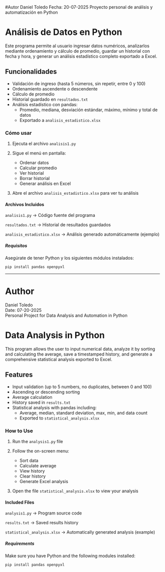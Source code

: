 #Autor
Daniel Toledo
Fecha: 20-07-2025
Proyecto personal de análisis y automatización en Python

# Análisis de Datos en Python 

Este programa permite al usuario ingresar datos numéricos, analizarlos mediante ordenamiento y cálculo de promedio, guardar un historial con fecha y hora, y generar un análisis estadístico completo exportado a Excel.

## Funcionalidades

- Validación de ingreso (hasta 5 números, sin repetir, entre 0 y 100)
- Ordenamiento ascendente o descendente
- Cálculo de promedio
- Historial guardado en `resultados.txt`
- Análisis estadístico con pandas:
  - Promedio, mediana, desviación estándar, máximo, mínimo y total de datos
  - Exportado a `analisis_estadistico.xlsx`


### Cómo usar

1. Ejecuta el archivo `analisis1.py`
2. Sigue el menú en pantalla:
   - Ordenar datos
   - Calcular promedio
   - Ver historial
   - Borrar historial
   - Generar análisis en Excel

3. Abre el archivo `analisis_estadistico.xlsx` para ver tu análisis

#### Archivos Incluidos

`analisis1.py` → Código fuente del programa

`resultados.txt` → Historial de resultados guardados

`analisis_estadistico.xlsx` → Análisis generado automáticamente (ejemplo)

#####  Requisitos

Asegúrate de tener Python y los siguientes módulos instalados:

```bash
pip install pandas openpyxl
```
------------------------------------------------------------------------------------------------------------------------------
# Author  
Daniel Toledo  
Date: 07-20-2025  
Personal Project for Data Analysis and Automation in Python

# Data Analysis in Python

This program allows the user to input numerical data, analyze it by sorting and calculating the average, save a timestamped history, and generate a comprehensive statistical analysis exported to Excel.

## Features

- Input validation (up to 5 numbers, no duplicates, between 0 and 100)  
- Ascending or descending sorting  
- Average calculation  
- History saved in `results.txt`  
- Statistical analysis with pandas including:  
  - Average, median, standard deviation, max, min, and data count  
  - Exported to `statistical_analysis.xlsx`  

### How to Use

1. Run the `analysis1.py` file  
2. Follow the on-screen menu:  
   - Sort data  
   - Calculate average  
   - View history  
   - Clear history  
   - Generate Excel analysis  

3. Open the file `statistical_analysis.xlsx` to view your analysis

#### Included Files

`analysis1.py` → Program source code

`results.txt` → Saved results history

`statistical_analysis.xlsx` → Automatically generated analysis (example)

##### Requirements

Make sure you have Python and the following modules installed:

```bash
pip install pandas openpyxl







